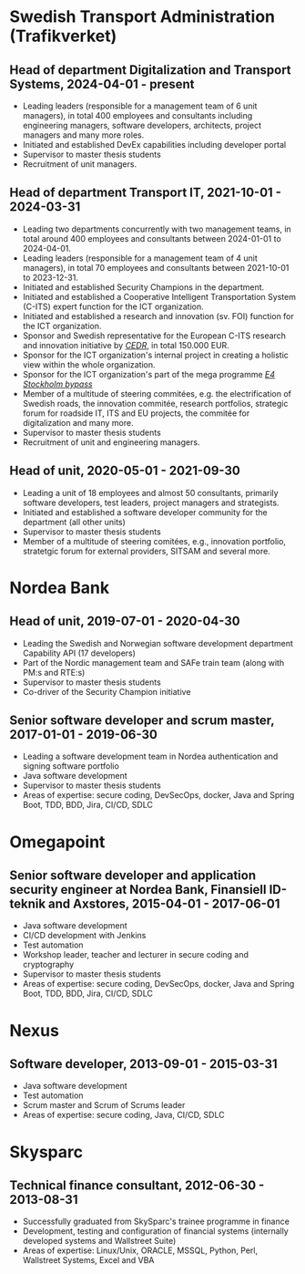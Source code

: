 # Swedish Transport Administration (Trafikverket)
## Head of department Digitalization and Transport Systems, 2024-04-01 - present
- Leading leaders (responsible for a management team of 6 unit managers), in total 400 employees and consultants including engineering managers, software developers, architects, project managers and many more roles.
- Initiated and established DevEx capabilities including developer portal 
- Supervisor to master thesis students
- Recruitment of unit managers.

## Head of department Transport IT, 2021-10-01 - 2024-03-31
- Leading two departments concurrently with two management teams, in total around 400 employees and consultants between 2024-01-01 to 2024-04-01.
- Leading leaders (responsible for a management team of 4 unit managers), in total 70 employees and consultants between 2021-10-01 to 2023-12-31.
- Initiated and established Security Champions in the department.
- Initiated and established a Cooperative Intelligent Transportation System (C-ITS) expert function for the ICT organization.
- Initiated and established a research and innovation (sv. FOI) function for the ICT organization.
- Sponsor and Swedish representative for the European C-ITS research and innovation initiative by [*CEDR*](https://www.cedr.eu/), in total 150.000 EUR.
- Sponsor for the ICT organization's internal project in creating a holistic view within the whole organization.
- Sponsor for the ICT organization's part of the mega programme [*E4 Stockholm bypass*](https://bransch.trafikverket.se/en/startpage/projects/Road-construction-projects/the-stockholm-bypass/)
- Member of a multitude of steering commitées, e.g. the electrification of Swedish roads, the innovation commitée, research portfolios, strategic forum for roadside IT, ITS and EU projects, the commitée for digitalization and many more.
- Supervisor to master thesis students
- Recruitment of unit and engineering managers.

## Head of unit, 2020-05-01 - 2021-09-30
- Leading a unit of 18 employees and almost 50 consultants, primarily software developers, test leaders, project managers and strategists.
- Initiated and established a software developer community for the department (all other units)
- Supervisor to master thesis students
- Member of a multitude of steering comitées, e.g., innovation portfolio, stratetgic forum for external providers, SITSAM and several more.

# Nordea Bank
## Head of unit, 2019-07-01 - 2020-04-30
- Leading the Swedish and Norwegian software development department Capability API (17 developers)
- Part of the Nordic management team and SAFe train team (along with PM:s and RTE:s) 
- Supervisor to master thesis students
- Co-driver of the Security Champion initiative

## Senior software developer and scrum master, 2017-01-01 - 2019-06-30
- Leading a software development team in Nordea authentication and signing software portfolio
- Java software development
- Supervisor to master thesis students
- Areas of expertise: secure coding, DevSecOps, docker, Java and Spring Boot, TDD, BDD, Jira, CI/CD, SDLC

# Omegapoint
## Senior software developer and application security engineer at Nordea Bank, Finansiell ID-teknik and Axstores, 2015-04-01 - 2017-06-01
- Java software development
- CI/CD development with Jenkins
- Test automation
- Workshop leader, teacher and lecturer in secure coding and cryptography
- Supervisor to master thesis students
- Areas of expertise: secure coding, DevSecOps, docker, Java and Spring Boot, TDD, BDD, Jira, CI/CD, SDLC

# Nexus
## Software developer, 2013-09-01 - 2015-03-31
- Java software development
- Test automation
- Scrum master and Scrum of Scrums leader
- Areas of expertise: secure coding, Java, CI/CD, SDLC

# Skysparc
## Technical finance consultant, 2012-06-30 - 2013-08-31
- Successfully graduated from SkySparc's trainee programme in finance
- Development, testing and configuration of financial systems (internally developed systems and Wallstreet Suite)
- Areas of expertise: Linux/Unix, ORACLE, MSSQL, Python, Perl, Wallstreet Systems, Excel and VBA

